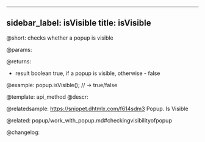 
---
sidebar_label: isVisible
title: isVisible
---          

@short: checks whether a popup is visible


@params:


@returns:
- result	boolean 		true, if a popup is visible, otherwise - false


@example:
popup.isVisible(); // -> true/false


@template: api_method
@descr:

@relatedsample: https://snippet.dhtmlx.com/f614sdm3	Popup. Is Visible

@related: popup/work_with_popup.md#checkingvisibilityofpopup


@changelog:


